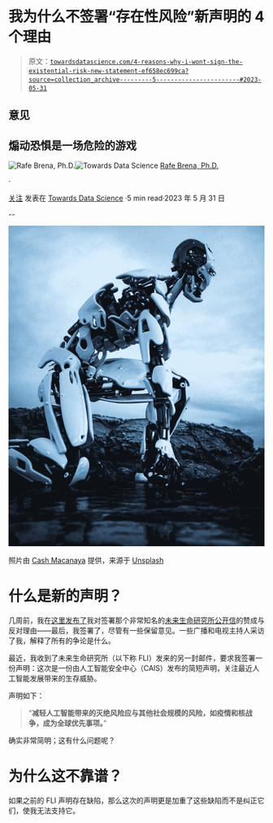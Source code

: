 # 我为什么不签署“存在性风险”新声明的 4 个理由

> 原文：[`towardsdatascience.com/4-reasons-why-i-wont-sign-the-existential-risk-new-statement-ef658ec699ca?source=collection_archive---------5-----------------------#2023-05-31`](https://towardsdatascience.com/4-reasons-why-i-wont-sign-the-existential-risk-new-statement-ef658ec699ca?source=collection_archive---------5-----------------------#2023-05-31)

## 意见

## 煽动恐惧是一场危险的游戏

[](https://rafebrena.medium.com/?source=post_page-----ef658ec699ca--------------------------------)![Rafe Brena, Ph.D.](https://rafebrena.medium.com/?source=post_page-----ef658ec699ca--------------------------------)[](https://towardsdatascience.com/?source=post_page-----ef658ec699ca--------------------------------)![Towards Data Science](https://towardsdatascience.com/?source=post_page-----ef658ec699ca--------------------------------) [Rafe Brena, Ph.D.](https://rafebrena.medium.com/?source=post_page-----ef658ec699ca--------------------------------)

·

[关注](https://medium.com/m/signin?actionUrl=https%3A%2F%2Fmedium.com%2F_%2Fsubscribe%2Fuser%2F8984405c805e&operation=register&redirect=https%3A%2F%2Ftowardsdatascience.com%2F4-reasons-why-i-wont-sign-the-existential-risk-new-statement-ef658ec699ca&user=Rafe+Brena%2C+Ph.D.&userId=8984405c805e&source=post_page-8984405c805e----ef658ec699ca---------------------post_header-----------) 发表在 [Towards Data Science](https://towardsdatascience.com/?source=post_page-----ef658ec699ca--------------------------------) ·5 min read·2023 年 5 月 31 日[](https://medium.com/m/signin?actionUrl=https%3A%2F%2Fmedium.com%2F_%2Fvote%2Ftowards-data-science%2Fef658ec699ca&operation=register&redirect=https%3A%2F%2Ftowardsdatascience.com%2F4-reasons-why-i-wont-sign-the-existential-risk-new-statement-ef658ec699ca&user=Rafe+Brena%2C+Ph.D.&userId=8984405c805e&source=-----ef658ec699ca---------------------clap_footer-----------)

--

[](https://medium.com/m/signin?actionUrl=https%3A%2F%2Fmedium.com%2F_%2Fbookmark%2Fp%2Fef658ec699ca&operation=register&redirect=https%3A%2F%2Ftowardsdatascience.com%2F4-reasons-why-i-wont-sign-the-existential-risk-new-statement-ef658ec699ca&source=-----ef658ec699ca---------------------bookmark_footer-----------)![](img/b4e36f211c05017db500e8b00ea8f548.png)

照片由 [Cash Macanaya](https://unsplash.com/@cashmacanaya?utm_source=medium&utm_medium=referral) 提供，来源于 [Unsplash](https://unsplash.com/?utm_source=medium&utm_medium=referral)

# 什么是新的声明？

几周前，我在[这里发布了](https://medium.com/towards-data-science/why-i-signed-the-pause-giant-ai-experiments-petition-e9711f672d18)我对签署那个非常知名的[未来生命研究所公开信](https://futureoflife.org/open-letter/pause-giant-ai-experiments/?utm_source=pocket_saves)的赞成与反对理由——最后，我签署了，尽管有一些保留意见。一些广播和电视主持人采访了我，解释了所有的争论是什么。

最近，我收到了未来生命研究所（以下称 FLI）发来的另一封邮件，要求我签署一份声明：这次是一份由人工智能安全中心（CAIS）发布的简短声明，关注最近人工智能发展带来的生存威胁。

声明如下：

> “**减轻人工智能带来的灭绝风险应与其他社会规模的风险，如疫情和核战争，成为全球优先事项。**”

确实非常简明；这有什么问题呢？

# 为什么这不靠谱？

如果之前的 FLI 声明存在缺陷，那么这次的声明更是加重了这些缺陷而不是纠正它们，使我无法支持它。
